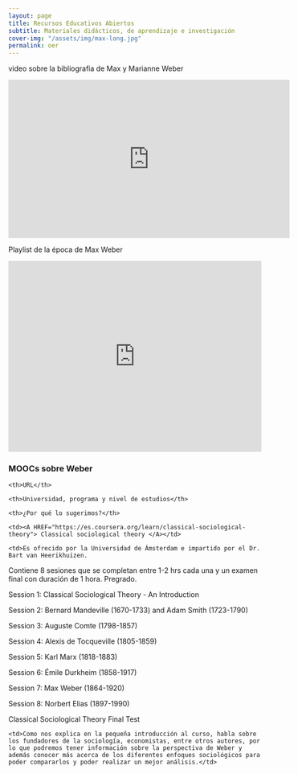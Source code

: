 ```yaml
---
layout: page
title: Recursos Educativos Abiertos
subtitle: Materiales didácticos, de aprendizaje e investigación
cover-img: "/assets/img/max-long.jpg"
permalink: oer
---
```

video sobre la bibliografia de Max y Marianne Weber
<iframe width="560" height="315" src="https://www.youtube.com/embed/Cp3WA70kZkc" title="YouTube video player" frameborder="0" allow="accelerometer; autoplay; clipboard-write; encrypted-media; gyroscope; picture-in-picture" allowfullscreen></iframe>

Playlist de la época de Max Weber
<iframe src="https://open.spotify.com/embed/playlist/2wx2sRUtDhqGTObm52KlmA?utm_source=generator" width="100%" height="380" frameBorder="0" allowfullscreen="" allow="autoplay; clipboard-write; encrypted-media; fullscreen; picture-in-picture"></iframe>


### MOOCs sobre Weber

<table class="default">

  <tr>

    <th>URL</th>

    <th>Universidad, programa y nivel de estudios</th>

    <th>¿Por qué lo sugerimos?</th>

  </tr>

  <tr>

    <td><A HREF="https://es.coursera.org/learn/classical-sociological-theory"> Classical sociological theory </A></td>

    <td>Es ofrecido por la Universidad de Ámsterdam e impartido por el Dr. Bart van Heerikhuizen. 

Contiene 8 sesiones que se completan entre 1-2 hrs cada una y un examen final con duración de 1 hora. Pregrado.  

<p>Session 1: Classical Sociological Theory - An Introduction </p>

<p>Session 2: Bernard Mandeville (1670-1733) and Adam Smith (1723-1790) </p>

<p>Session 3: Auguste Comte (1798-1857) </p>

<p>Session 4: Alexis de Tocqueville (1805-1859) </p> 

<p>Session 5: Karl Marx (1818-1883) </p>

<p>Session 6: Émile Durkheim (1858-1917) </p>

<p>Session 7: Max Weber (1864-1920) </p>

<p>Session 8: Norbert Elias (1897-1990) </p>

Classical Sociological Theory Final Test </td>

    <td>Como nos explica en la pequeña introducción al curso, habla sobre los fundadores de la sociología, economistas, entre otros autores, por lo que podremos tener información sobre la perspectiva de Weber y además conocer más acerca de los diferentes enfoques sociológicos para poder compararlos y poder realizar un mejor análisis.</td>

  </tr>
</table>
